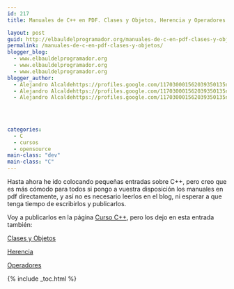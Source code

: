 ```yaml
---
id: 217
title: Manuales de C++ en PDF. Clases y Objetos, Herencia y Operadores

layout: post
guid: http://elbauldelprogramador.org/manuales-de-c-en-pdf-clases-y-objetos-herencia-y-operadores/
permalink: /manuales-de-c-en-pdf-clases-y-objetos/
blogger_blog:
  - www.elbauldelprogramador.org
  - www.elbauldelprogramador.org
  - www.elbauldelprogramador.org
blogger_author:
  - Alejandro Alcaldehttps://profiles.google.com/117030001562039350135noreply@blogger.com
  - Alejandro Alcaldehttps://profiles.google.com/117030001562039350135noreply@blogger.com
  - Alejandro Alcaldehttps://profiles.google.com/117030001562039350135noreply@blogger.com

  
  
  
categories:
  - C
  - cursos
  - opensource
main-class: "dev"
main-class: "C"
---
```

<div class="iconcpp">
</div>

Hasta ahora he ido colocando pequeñas entradas sobre C++, pero creo que es más cómodo para todos si pongo a vuestra disposición los manuales en pdf directamente, y así no es necesario leerlos en el blog, ni esperar a que tenga tiempo de escribirlos y publicarlos.

Voy a publicarlos en la página [Curso C++][1], pero los dejo en esta entrada también:

  
<!--ad-->

[Clases y Objetos][2]

[Herencia][3]

[Operadores][4]



 [1]: http://bashyc.blogspot.com/p/manual-c.html
 [2]: http://www.megaupload.com/?d=QWC9N1XD
 [3]: http://www.megaupload.com/?d=KJZEH63T
 [4]: http://www.megaupload.com/?d=XHSXGZRC

{% include _toc.html %}
